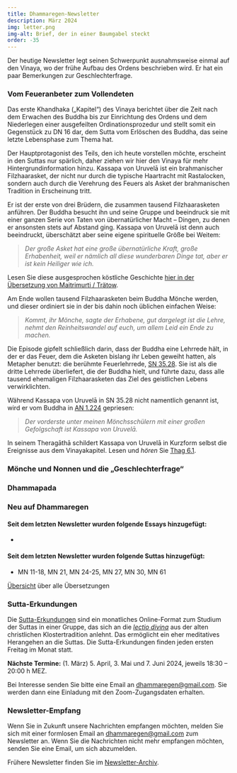 ```yaml
---
title: Dhammaregen-Newsletter
description: März 2024
img: letter.png
img-alt: Brief, der in einer Baumgabel steckt
order: -35
---
```


Der heutige Newsletter legt seinen Schwerpunkt ausnahmsweise einmal auf den Vinaya, wo der frühe Aufbau des Ordens beschrieben wird. Er hat ein paar Bemerkungen zur Geschlechterfrage.

### Vom Feueranbeter zum Vollendeten

Das erste Khandhaka („Kapitel“) des Vinaya berichtet über die Zeit nach dem Erwachen des Buddha bis zur Einrichtung des Ordens und dem Niederlegen einer ausgefeilten Ordinationsprozedur und stellt somit ein Gegenstück zu DN 16 dar, dem Sutta vom Erlöschen des Buddha, das seine letzte Lebensphase zum Thema hat.

Der Hauptprotagonist des Teils, den ich heute vorstellen möchte, erscheint in den Suttas nur spärlich, daher ziehen wir hier den Vinaya für mehr Hintergrundinformation hinzu. Kassapa von Uruvelā ist ein brahmanischer Filzhaarasket, der nicht nur durch die typische Haartracht mit Rastalocken, sondern auch durch die Verehrung des Feuers als Asket der brahmanischen Tradition in Erscheinung tritt.

Er ist der erste von drei Brüdern, die zusammen tausend Filzhaarasketen anführen. Der Buddha besucht ihn und seine Gruppe und beeindruck sie mit einer ganzen Serie von Taten von übernatürlicher Macht – Dingen, zu denen er ansonsten stets auf Abstand ging. Kassapa von Uruvelā ist denn auch beeindruckt, überschätzt aber seine eigene spirituelle Größe bei Weitem:

> *Der große Asket hat eine große übernatürliche Kraft, große Erhabenheit, weil er nämlich all diese wunderbaren Dinge tat, aber er ist kein Heiliger wie ich.*

Lesen Sie diese ausgesprochen köstliche Geschichte [hier in der Übersetzung von Maitrimurti / Trätow](https://suttacentral.net/pli-tv-kd1/de/maitrimurti-traetow?lang=de&reference=main&highlight=true#12).

Am Ende wollen tausend Filzhaarasketen beim Buddha Mönche werden, und dieser ordiniert sie in der bis dahin noch üblichen einfachen Weise:

> *Kommt, ihr Mönche, sagte der Erhabene, gut dargelegt ist die Lehre, nehmt den Reinheitswandel auf euch, um allem Leid ein Ende zu machen.*

Die Episode gipfelt schließlich darin, dass der Buddha eine Lehrrede hält, in der er das Feuer, dem die Asketen bislang ihr Leben geweiht hatten, als Metapher benutzt: die berühmte Feuerlehrrede, [SN 35.28](#/sutta/sn35.28/de/sabbamitta). Sie ist als die dritte Lehrrede überliefert, die der Buddha hielt, und führte dazu, dass alle tausend ehemaligen Filzhaarasketen das Ziel des geistlichen Lebens verwirklichten.

Während Kassapa von Uruvelā in SN 35.28 nicht namentlich genannt ist, wird er vom Buddha in [AN 1.224](#/sutta/an1.224:1.1/de/sabbamitta) gepriesen:
> *Der vorderste unter meinen Mönchsschülern mit einer großen Gefolgschaft ist Kassapa von Uruvelā.*

In seinem Theragāthā schildert Kassapa von Uruvelā in Kurzform selbst die Ereignisse aus dem Vinayakapitel. Lesen und *hören* Sie [Thag 6.1](#/sutta/thag6.1/de/sabbamitta).

### Mönche und Nonnen und die „Geschlechterfrage“


### Dhammapada

### Neu auf Dhammaregen

#### Seit dem letzten Newsletter wurden folgende Essays hinzugefügt:

- 

#### Seit dem letzten Newsletter wurden folgende Suttas hinzugefügt:

- MN 11-18, MN 21, MN 24-25, MN 27, MN 30, MN 61

[Übersicht](#/wiki/uebersetzung/uebersicht) über alle Übersetzungen

### Sutta-Erkundungen 

Die [Sutta-Erkundungen](#/wiki/erkundung) sind ein monatliches Online-Format zum Studium der Suttas in einer Gruppe, das sich an die [*lectio divina*](https://de.wikipedia.org/wiki/Lectio_divina) aus der alten christlichen Klostertradition anlehnt. Das ermöglicht ein eher meditatives Herangehen an die Suttas. Die Sutta-Erkundungen finden jeden ersten Freitag im Monat statt. 

**Nächste Termine:** (1. März) 5. April, 3. Mai und 7. Juni 2024, jeweils 18:30 – 20:00 h MEZ.

Bei Interesse senden Sie bitte eine Email an [dhammaregen@gmail.com](mailto:dhammaregen@gmail.com). Sie werden dann eine Einladung mit den Zoom-Zugangsdaten erhalten.

### Newsletter-Empfang

Wenn Sie in Zukunft unsere Nachrichten empfangen möchten, melden Sie sich mit einer formlosen Email an [dhammaregen@gmail.com](mailto:dhammaregen@gmail.com) zum Newsletter an. Wenn Sie die Nachrichten nicht mehr empfangen möchten, senden Sie eine Email, um sich abzumelden. 

Frühere Newsletter finden Sie im [Newsletter-Archiv](#/wiki/news/inhalt).

